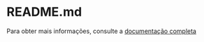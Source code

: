 # README.md

Para obter mais informações, consulte a [documentação completa](https://r1cardopereira.github.io/FastAPI/docs/index.html)

